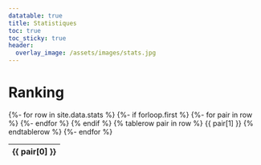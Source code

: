 ```yaml
---
datatable: true
title: Statistiques
toc: true
toc_sticky: true
header:
  overlay_image: /assets/images/stats.jpg
---
```

<!-- ![image-stats](/assets/images/stats.jpg){: width="100%" } -->

# Ranking

<table class="dataTableStyle">
{%- for row in site.data.stats %}
  {%- if forloop.first %}
  <thead>
    <tr>
    {%- for pair in row %}
      <th>{{ pair[0] }}</th>
    {%- endfor %}
    </tr>
  </thead>
  <tbody>
  {% endif %}
  {% tablerow pair in row %}
    {{ pair[1] }}
  {% endtablerow %}
{%- endfor %}
  </tbody>
</table>
